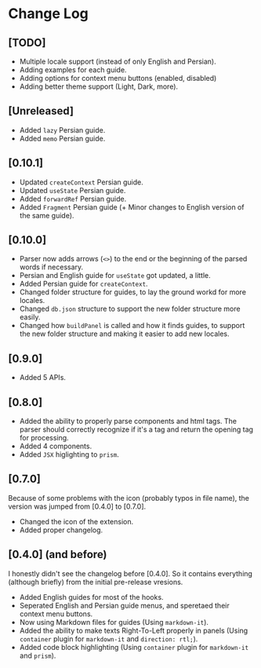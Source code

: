 # Change Log

## [TODO]

- Multiple locale support (instead of only English and Persian).
- Adding examples for each guide.
- Adding options for context menu buttons (enabled, disabled)
- Adding better theme support (Light, Dark, more).

## [Unreleased]

- Added `lazy` Persian guide.
- Added `memo` Persian guide.

## [0.10.1]

- Updated `createContext` Persian guide.
- Updated `useState` Persian guide.
- Added `forwardRef` Persian guide.
- Added `Fragment` Persian guide (+ Minor changes to English version of the same guide).

## [0.10.0]

- Parser now adds arrows (`<>`) to the end or the beginning of the parsed words if necessary.
- Persian and English guide for `useState` got updated, a little.
- Added Persian guide for `createContext`.
- Changed folder structure for guides, to lay the ground workd for more locales.
- Changed `db.json` structure to support the new folder structure more easily.
- Changed how `buildPanel` is called and how it finds guides, to support the new folder structure and making it easier to add new locales.

## [0.9.0]

- Added 5 APIs.

## [0.8.0]

- Added the ability to properly parse components and html tags. The parser should correctly recognize if it's a tag and return the opening tag for processing.
- Added 4 components.
- Added `JSX` higlighting to `prism`.

## [0.7.0]

Because of some problems with the icon (probably typos in file name), the version was jumped from [0.4.0] to [0.7.0].
- Changed the icon of the extension.
- Added proper changelog.

## [0.4.0] (and before)

I honestly didn't see the changelog before [0.4.0]. So it contains everything (although briefly) from the initial pre-release vresions.
- Added English guides for most of the hooks.
- Seperated English and Persian guide menus, and speretaed their context menu buttons.
- Now using Markdown files for guides (Using `markdown-it`).
- Added the ability to make texts Right-To-Left properly in panels (Using `container` plugin for `markdown-it` and `direction: rtl;`).
- Added code block highlighting (Using `container` plugin for `markdown-it` and `prism`).